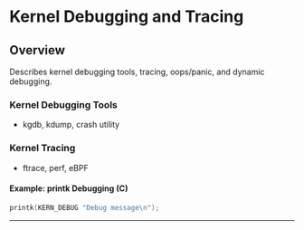 # Kernel Debugging and Tracing

## Overview
Describes kernel debugging tools, tracing, oops/panic, and dynamic debugging.

### Kernel Debugging Tools
- kgdb, kdump, crash utility

### Kernel Tracing
- ftrace, perf, eBPF

#### Example: printk Debugging (C)
```c
printk(KERN_DEBUG "Debug message\n");
```

---
